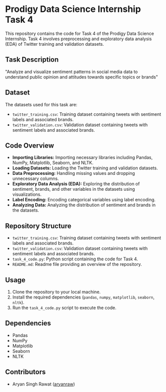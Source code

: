 # Prodigy Data Science Internship Task 4

This repository contains the code for Task 4 of the Prodigy Data Science Internship. Task 4 involves preprocessing and exploratory data analysis (EDA) of Twitter training and validation datasets.

## Task Description
"Analyze and visualize sentiment patterns in social media data to understand public opinion and attitudes towards specific topics or brands"

## Dataset
The datasets used for this task are:
- `twitter_training.csv`: Training dataset containing tweets with sentiment labels and associated brands.
- `twitter_validation.csv`: Validation dataset containing tweets with sentiment labels and associated brands.

## Code Overview
- **Importing Libraries:** Importing necessary libraries including Pandas, NumPy, Matplotlib, Seaborn, and NLTK.
- **Loading Datasets:** Loading the Twitter training and validation datasets.
- **Data Preprocessing:** Handling missing values and dropping unnecessary columns.
- **Exploratory Data Analysis (EDA):** Exploring the distribution of sentiment, brands, and other variables in the datasets using visualizations.
- **Label Encoding:** Encoding categorical variables using label encoding.
- **Analyzing Data:** Analyzing the distribution of sentiment and brands in the datasets.

## Repository Structure
- `twitter_training.csv`: Training dataset containing tweets with sentiment labels and associated brands.
- `twitter_validation.csv`: Validation dataset containing tweets with sentiment labels and associated brands.
- `task_4_code.py`: Python script containing the code for Task 4.
- `README.md`: Readme file providing an overview of the repository.

## Usage
1. Clone the repository to your local machine.
2. Install the required dependencies (`pandas`, `numpy`, `matplotlib`, `seaborn`, `nltk`).
3. Run the `task_4_code.py` script to execute the code.

## Dependencies
- Pandas
- NumPy
- Matplotlib
- Seaborn
- NLTK

## Contributors
- Aryan Singh Rawat ([aryanraw](https://github.com/aryanraw))
